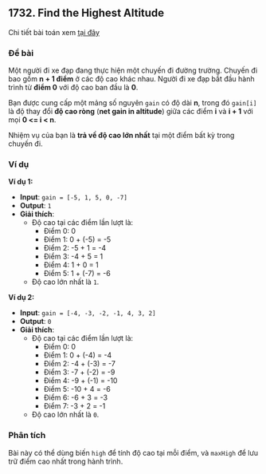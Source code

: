 ## 1732. Find the Highest Altitude

Chi tiết bài toán xem [tại đây](https://leetcode.com/problems/find-the-highest-altitude/description)

### Đề bài

Một người đi xe đạp đang thực hiện một chuyến đi đường trường. Chuyến đi bao gồm **n + 1 điểm** ở các độ cao khác nhau. Người đi xe đạp bắt đầu hành trình từ **điểm 0** với độ cao ban đầu là **0**.

Bạn được cung cấp một mảng số nguyên `gain` có độ dài **n**, trong đó `gain[i]` là độ thay đổi **độ cao ròng** (**net gain in altitude**) giữa các điểm **i** và **i + 1** với mọi **0 <= i < n**.

Nhiệm vụ của bạn là **trả về độ cao lớn nhất** tại một điểm bất kỳ trong chuyến đi.


### Ví dụ
**Ví dụ 1:**
- **Input**: `gain = [-5, 1, 5, 0, -7]`
- **Output**: `1`
- **Giải thích**:
    - Độ cao tại các điểm lần lượt là:
        - Điểm 0: 0
        - Điểm 1: 0 + (-5) = -5
        - Điểm 2: -5 + 1 = -4
        - Điểm 3: -4 + 5 = 1
        - Điểm 4: 1 + 0 = 1
        - Điểm 5: 1 + (-7) = -6
    - Độ cao lớn nhất là `1`.

**Ví dụ 2:**
- **Input**: `gain = [-4, -3, -2, -1, 4, 3, 2]`
- **Output**: `0`
- **Giải thích**:
    - Độ cao tại các điểm lần lượt là:
        - Điểm 0: 0
        - Điểm 1: 0 + (-4) = -4
        - Điểm 2: -4 + (-3) = -7
        - Điểm 3: -7 + (-2) = -9
        - Điểm 4: -9 + (-1) = -10
        - Điểm 5: -10 + 4 = -6
        - Điểm 6: -6 + 3 = -3
        - Điểm 7: -3 + 2 = -1
    - Độ cao lớn nhất là `0`.

### Phân tích
Bài này có thể dùng biến `high` để tính độ cao tại mỗi điểm, và `maxHigh` để lưu trữ điểm cao nhất trong hành trình. 